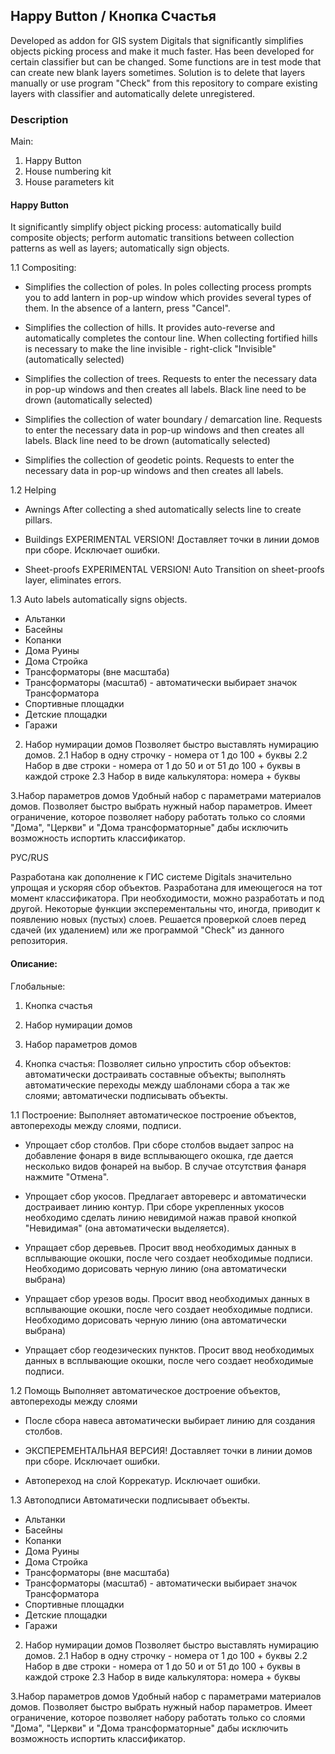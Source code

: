 ## Happy Button / Кнопка Счастья

Developed as addon for GIS system Digitals that significantly simplifies objects picking process and make it much faster.
Has been developed for certain classifier but can be changed.
Some functions are in test mode that can create new blank layers sometimes.
Solution is to delete that layers manually or use program "Check" from this repository to compare existing layers with classifier and automatically delete unregistered.

### Description
Main:

1. Happy Button
2. House numbering kit
3. House parameters kit

#### Happy Button

It significantly simplify object picking process:
automatically build composite objects;
perform automatic transitions between collection patterns as well as layers;
automatically sign objects.


1.1 Compositing:
- Simplifies the collection of poles.
In poles collecting process prompts you to add lantern in pop-up window which provides several types of them. In the absence of a lantern, press "Cancel".

- Simplifies the collection of hills.
It provides auto-reverse and automatically completes the contour line.
When collecting fortified hills is necessary to make the line invisible -
right-click "Invisible" (automatically selected)

- Simplifies the collection of  trees.
Requests to enter the necessary data in pop-up windows
and then creates all labels. Black line need to be drown (automatically selected)

- Simplifies the collection of water boundary / demarcation line.
Requests to enter the necessary data in pop-up windows
and then creates all labels. Black line need to be drown (automatically selected)

- Simplifies the collection of  geodetic points.
Requests to enter the necessary data in pop-up windows
and then creates all labels.

1.2 Helping
- Awnings
After collecting a shed automatically selects
line to create pillars.

- Buildings
EXPERIMENTAL VERSION!
Доставляет точки в линии домов при сборе. Исключает ошибки.

- Sheet-proofs
EXPERIMENTAL VERSION!
Auto Transition on sheet-proofs layer, eliminates errors.

1.3 Auto labels
automatically signs objects.
- Альтанки
- Басейны
- Копанки
- Дома Руины
- Дома Стройка
- Трансформаторы (вне масштаба)
- Трансформаторы (масштаб) - автоматически выбирает значок Трансформатора
- Спортивные площадки
- Детские площадки
- Гаражи

2. Набор нумирации домов
Позволяет быстро выставлять нумирацию домов.
2.1 Набор в одну строчку - номера от 1 до 100 + буквы
2.2 Набор в две строки - номера от 1 до 50 и от 51 до 100 + буквы в каждой строке
2.3 Набор в виде калькулятора: номера + буквы

3.Набор параметров домов
Удобный набор с параметрами материалов домов.
Позволяет быстро выбрать нужный набор параметров. Имеет ограничение,
которое позволяет набору работать только со слоями "Дома", "Церкви" и
"Дома трансформаторные" дабы исключить возможность испортить классификатор.


















РУС/RUS

Разработана как дополнение к ГИС системе Digitals значительно упрощая и ускоряя сбор объектов.
Разработана для имеющегося на тот момент классификатора. При необходимости, можно разработать и под другой.
Некоторые функции эксперементальны что, иногда, приводит к появлению новых (пустых) слоев.
Решается проверкой слоев перед сдачей (их удалением) или же программой "Check" из данного репозитория.

#### Описание:
Глобальные:
1. Кнопка счастья
2. Набор нумирации домов
3. Набор параметров домов

1. Кнопка счастья:
Позволяет сильно упростить сбор объектов:
автоматически достраивать составные объекты;
выполнять автоматические переходы между шаблонами сбора а так же слоями;
автоматически подписывать объекты.

1.1 Построение:
Выполняет автоматическое построение объектов, автопереходы между слоями, подписи.
- Упрощает сбор столбов.
При сборе столбов выдает запрос на добавление фонаря в виде
всплывающего окошка, где дается несколько видов фонарей на
выбор. В случае отсутствия фанаря нажмите "Отмена".

- Упрощает сбор укосов.
Предлагает автореверс и автоматически достраивает линию контур.
При сборе укрепленных укосов необходимо сделать линию невидимой
нажав правой кнопкой "Невидимая" (она автоматически выделяется).

- Упращает сбор деревьев.
Просит ввод необходимых данных в всплывающие окошки,
после чего создает необходимые подписи. Необходимо
дорисовать черную линию (она автоматически выбрана)

- Упращает сбор урезов воды.
Просит ввод необходимых данных в всплывающие окошки,
после чего создает необходимые подписи. Необходимо
дорисовать черную линию (она автоматически выбрана)

- Упращает сбор геодезических пунктов.
Просит ввод необходимых данных в всплывающие окошки,
после чего создает необходимые подписи.

1.2 Помощь
Выполняет автоматическое достроение объектов, автопереходы между слоями
- После сбора навеса автоматически выбирает
линию для создания столбов.

- ЭКСПЕРЕМЕНТАЛЬНАЯ ВЕРСИЯ!
Доставляет точки в линии домов при сборе. Исключает ошибки.

- Автопереход на слой Коррекатур. Исключает ошибки.

1.3 Автоподписи
Автоматически подписывает объекты.
- Альтанки
- Басейны
- Копанки
- Дома Руины
- Дома Стройка
- Трансформаторы (вне масштаба)
- Трансформаторы (масштаб) - автоматически выбирает значок Трансформатора
- Спортивные площадки
- Детские площадки
- Гаражи

2. Набор нумирации домов
Позволяет быстро выставлять нумирацию домов.
2.1 Набор в одну строчку - номера от 1 до 100 + буквы
2.2 Набор в две строки - номера от 1 до 50 и от 51 до 100 + буквы в каждой строке
2.3 Набор в виде калькулятора: номера + буквы

3.Набор параметров домов
Удобный набор с параметрами материалов домов.
Позволяет быстро выбрать нужный набор параметров. Имеет ограничение,
которое позволяет набору работать только со слоями "Дома", "Церкви" и
"Дома трансформаторные" дабы исключить возможность испортить классификатор.
